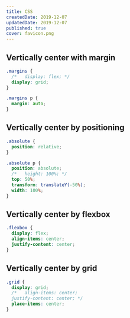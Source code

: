 ```yaml
---
title: CSS
createdDate: 2019-12-07
updatedDate: 2019-12-07
published: true
cover: favicon.png
---
```


## Vertically center with margin

```css
.margins {
  /*   display: flex; */
  display: grid;
}

.margins p {
  margin: auto;
}
```

## Vertically center by positioning

```css
.absolute {
  position: relative;
}

.absolute p {
  position: absolute;
  /*   height: 100%; */
  top: 50%;
  transform: translateY(-50%);
  width: 100%;
}
```

## Vertically center by flexbox

```css
.flexbox {
  display: flex;
  align-items: center;
  justify-content: center;
}
```

## Vertically center by grid

```css
.grid {
  display: grid;
  /*   align-items: center;
  justify-content: center; */
  place-items: center;
}
```
